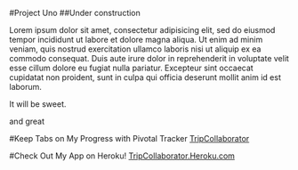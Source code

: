 #Project Uno
##Under construction

Lorem ipsum dolor sit amet, consectetur adipisicing elit, sed do eiusmod tempor incididunt ut labore et dolore magna aliqua. Ut enim ad minim veniam, quis nostrud exercitation ullamco laboris nisi ut aliquip ex ea commodo consequat. Duis aute irure dolor in reprehenderit in voluptate velit esse cillum dolore eu fugiat nulla pariatur. Excepteur sint occaecat cupidatat non proident, sunt in culpa qui officia deserunt mollit anim id est laborum.

It will be sweet.

and great

#Keep Tabs on My Progress with Pivotal Tracker
[TripCollaborator](https://www.pivotaltracker.com/s/projects/1048054)

#Check Out My App on Heroku!
[TripCollaborator.Heroku.com](https:tripcollaborator.herokuapp.com)

